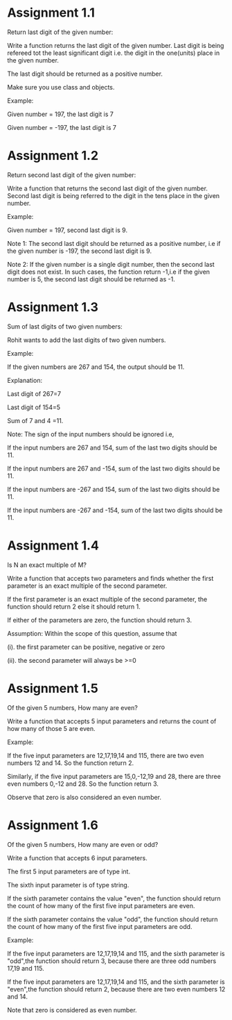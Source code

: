 <h1>Assignment 1.1</h1>

Return last digit of the given number:

Write a function returns the last digit of the given number. Last digit is being refereed tot the least significant digit i.e. the digit in the one(units) place in the given number.

The last digit should be returned as a positive number.

Make sure you use class and objects.

Example:

Given number = 197, the last digit is 7

Given number = -197, the last digit is 7

<h1>Assignment 1.2</h1>

Return second last digit of the given number:

Write a function that returns the second last digit of the given number. Second last digit is being referred to the digit in the tens place in the given number.

Example:

Given number = 197, second last digit is 9.

Note 1: The second last digit should be returned as a positive number, i.e if the given number is -197, the second last digit is 9.

Note 2: If the given number is a single digit number, then the second last digit does not exist. In such cases, the function return -1,i.e if the given number is 5, the second last digit should be returned as -1.

<h1>Assignment 1.3</h1>

Sum of last digits of two given numbers:

Rohit wants to add the last digits of two given numbers.

Example:

If the given numbers are 267 and 154, the output should be 11.

Explanation:

Last digit of 267=7

Last digit of 154=5

Sum of 7 and 4 =11.

Note: The sign of the input numbers should be ignored i.e,

If the input numbers are 267 and 154, sum of the last two digits should be 11.

If the input numbers are 267 and -154, sum of the last two digits should be 11.

If the input numbers are  -267 and 154, sum of the last two digits should be 11.

If the input numbers are -267 and -154, sum of the last two digits should be 11.


<h1>Assignment 1.4</h1>

Is N an exact multiple of M?

Write a function that accepts two parameters and finds whether the first parameter is an exact multiple of the second parameter.

If the first parameter is an exact multiple of the second parameter, the function should return 2 else it should return 1.

If either of the parameters are zero, the function should return 3.

Assumption: Within the scope of this question, assume that

(i). the first parameter can be positive, negative or zero

(ii). the second parameter will always be >=0

<h1>Assignment 1.5</h1>

Of the given 5 numbers, How many are even?

Write a function that accepts 5 input parameters and returns the count of how many of those 5 are even.

Example:

If the five input parameters are 12,17,19,14 and 115, there are two even numbers 12 and 14. So the function return 2.

Similarly, if the five input parameters are 15,0,-12,19 and 28, there are three even numbers 0,-12 and 28. So the function return 3.

Observe that zero is also considered an even number.

<h1>Assignment 1.6</h1>

Of the given 5 numbers, How many are even or odd?

Write a function that accepts 6 input parameters.

The first 5 input parameters are of type int.

The sixth input parameter is of type string.

If the sixth parameter contains the value "even", the function should return the count of how many of the first five input parameters are even.

If the sixth parameter contains the value "odd", the function should return the count of how many of the first five input parameters are odd.

Example:

If the five input parameters are 12,17,19,14 and 115, and the sixth parameter is "odd",the function should return 3, because there are three odd numbers 17,19 and 115.

If the five input parameters are 12,17,19,14 and 115, and the sixth parameter is "even",the function should return 2, because there are two even numbers 12 and 14.

Note that zero is considered as even number.